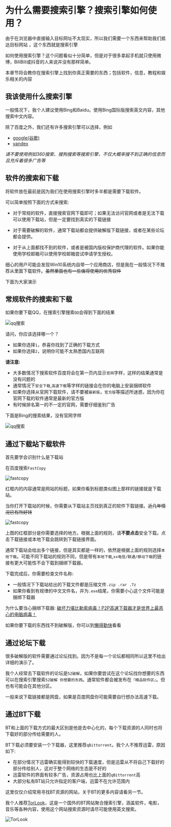 # 为什么需要搜索引擎？搜索引擎如何使用？

由于在浏览器中直接输入目标网址不太现实，所以我们需要一个东西来帮助我们抵达目标网站 ，这个东西就是搜索引擎

如何使用搜索引擎？这个问题看似十分简单，但是对于很多拿起手机就只使用微博，BiliBili或抖音的人来说并没有那样简单。

本章节将会教你在搜索引擎上找到你真正需要的东西；包括软件，信息，教程和娱乐相关的内容

## 我该使用什么搜索引擎

一般情况下，我个人建议使用Bing和Baidu。使用Bing国际版搜索英文内容，其他搜索中文内容。

除了百度之外，我们还有许多搜索引擎可以选择，例如
* [google(谷歌)](https://www.google.com)
* [yandex](https://yandex.com)

*请不要使用例如360搜索、搜狗搜索等搜索引擎，不仅大概率搜不到正确的信息而且充斥着很多广告等*

## 软件的搜索和下载

将软件放在最前是因为我们在使用搜索引擎时多半都是需要下载软件。

可以简单按照下面的方式来搜索:

* 对于常规的软件，直接搜索官网下载即可；如果无法访问官网或者是无法下载可以使用下载站，但是一定要找到真实的下载链接

* 对于需要破解的软件，通常下载站都会提供破解版下载链接，或者在某些论坛都会提供。

* 对于从上面都找不到的软件，或者是被国内版权保护商代理的软件。如果你能使用学校邮箱可以使用学校邮箱尝试申请学生授权。

细心的用户可能会发现Win10系统内自带一个应用商店，但是我在一般情况下不推荐从里面下载软件。~~虽然里面也有一些值得使用的优秀软件~~

下面为大家演示

## 常规软件的搜索和下载

如果你要下载QQ，在搜索引擎搜索`QQ`会得到下面的结果

![qq搜索](../img/chap2_search_qq1.png)

请问，你应该选择哪一个？

* 如果你选择`1`，恭喜你找到了正确的下载方式
* 如果你选择`2`，说明你可能不太熟悉国内互联网

**请注意:**

* 大多数情况下搜索软件百度将会在第一页内显示`官网`字样，这样的结果通常是没有问题的
* 通常情况下`安全下载`,`高速下载`等字样的链接会在你的电脑上安装捆绑软件
* 如果你选择从官网下载软件，请不要被`最新版`，`官方版`等描述所迷惑，因为你在官网下载的软件通常是最新的官方版
* 有时候排名第一的不一定的官网，需要仔细鉴别广告

下面是Bing的搜索结果，没有官网字样

![qq搜索](../img/chap2_search_qq2.png)


## 通过下载站下载软件

首先要学会识别什么是下载站

在百度搜索`FastCopy`

![fastcopy](../img/chap2_search_fastcopy1.png)

红框内的内容通常是网站的标题，如果你看到标题类似图上那样的链接就是下载站。

当你打开下载站的时候，你需要从下载站主页找到真正的软件下载链接。~~近几年情况已有所好转~~


![fastcopy](../img/chap2_search_fastcopy2.png)

上图的红框部分是你需要选择的地方。根据上面的规则，请**不要点击**安全下载。点击下载链接或本地下载会跳转到下载链接界面。

通常下载站会给出多个链接，但是其实都是一样的，依然是根据上面的规则选择`本地下载`。可能不同下载站的规则不同，但是带有`本地下载`,`xx电信/联通/移动下载`的链接有更大可能性不会下载到捆绑下载器。

下载完成后，你需要检查文件名称:

* 一般情况下下载站给出的下载文件都是压缩文件`.zip .rar .7z`
* 如果你看到有规律的中文文件名，并为`.exe`结尾，你需要小心这个文件可能是捆绑下载器

为什么要当心捆绑下载器: [破坏力堪比勒索病毒！P2P高速下载器才是世界上最恶心的电脑病毒！](https://www.bilibili.com/video/BV15X4y1T73S)

如果你要下载的东西找不到破解版，你可以到[懒得勤快](https://masuit.com/)看看

## 通过论坛下载

很多破解版的软件需要通过论坛找到。因为不是每一个论坛都相同所以这里不给出详细的演示了。

我个人经常去下载软件的论坛是`52破解`，如果你要尝试在这个论坛找你想要的东西可以在搜索引擎搜索`52破解 你想要的东西`。通常软件都会被发布在`『精品软件区』`。但也有可能会在其他分区。

一般来说下载链接都是网盘，如果是百度网盘你可能需要自行想办法高速下载。

## 通过BT下载

BT和上面的下载方式的最大区别是他是去中心化的，每个下载资源的人同时也将下载好的部分传给需要的人。

BT下载必须要安装一个下载器，这里推荐`qBittorrent`。我个人不推荐迅雷，原因如下:

* 在部分情况下迅雷确实能得到较快的下载速度，但是迅雷从不将自己下载好的部分传给别人，这对于整个网络的生态是不好的
* 迅雷软件的界面有较多广告，资源占用也比上面的`qBittorrent`高
* 大部分私有BT站只允许指定的客户端，迅雷不在允许范围内

这里仅仅介绍常用寻找BT资源的网站，关于BT的更多内容请看另一节。

我个人推荐[TorLook](https://gw1.torlook.info/)，这是一个国外的BT网站聚合搜索引擎，涵盖软件，电影，音乐等各种内容，使用这个网站搜索资源时请尽可能使用英文搜索。

![TorLook](../img/chap2_search_torlook.png)